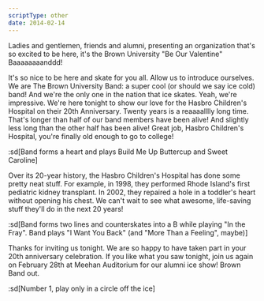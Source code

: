 ```yaml
---
scriptType: other
date: 2014-02-14
---
```


Ladies and gentlemen, friends and alumni, presenting an organization that's so excited to be here, it's the Brown University "Be Our Valentine" Baaaaaaaanddd!

It's so nice to be here and skate for you all. Allow us to introduce ourselves. We are The Brown University Band: a super cool (or should we say ice cold) band! And we're the only one in the nation that ice skates. Yeah, we're impressive. We're here tonight to show our love for the Hasbro Children's Hospital on their 20th Anniversary. Twenty years is a reaaaalllly long time. That's longer than half of our band members have been alive! And slightly less long than the other half has been alive! Great job, Hasbro Children's Hospital, you're finally old enough to go to college!

:sd[Band forms a heart and plays Build Me Up Buttercup and Sweet Caroline]

Over its 20-year history, the Hasbro Children's Hospital has done some pretty neat stuff. For example, in 1998, they performed Rhode Island's first pediatric kidney transplant. In 2002, they repaired a hole in a toddler's heart without opening his chest. We can't wait to see what awesome, life-saving stuff they'll do in the next 20 years!

:sd[Band forms two lines and counterskates into a B while playing "In the Fray". Band plays "I Want You Back" (and "More Than a Feeling", maybe)]

Thanks for inviting us tonight. We are so happy to have taken part in your 20th anniversary celebration. If you like what you saw tonight, join us again on February 28th at Meehan Auditorium for our alumni ice show! Brown Band out.

:sd[Number 1, play only in a circle off the ice]
